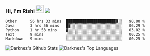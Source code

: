 ### Hi, I'm Rishi <img src="https://media.giphy.com/media/hvRJCLFzcasrR4ia7z/giphy.gif" width="25px" />  <img src="https://img.shields.io/badge/Data Scienctist-Python-blue?style=flat-square" />
<!--START_SECTION:waka-->
```text
Other      56 hrs 33 mins  ██████████████████████▓░░   90.00 % 
Java       3 hrs 56 mins   █▓░░░░░░░░░░░░░░░░░░░░░░░   06.29 % 
Python     1 hr 53 mins    ▓░░░░░░░░░░░░░░░░░░░░░░░░   03.02 % 
Text       9 mins          ░░░░░░░░░░░░░░░░░░░░░░░░░   00.25 % 
Markdown   9 mins          ░░░░░░░░░░░░░░░░░░░░░░░░░   00.25 % 
```
<!--END_SECTION:waka-->
<img alt="Darknez's Github Stats" src="https://github-readme-stats.vercel.app/api?username=Darknez07&show_icons=true&count_private=true&theme=dark" />
<img alt="Darknez's Top Languages" src="https://github-readme-stats.vercel.app/api/top-langs/?username=Darknez07&langs_count=5&theme=tokyonight" />
